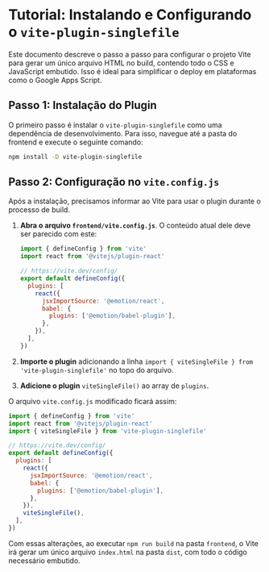 # Tutorial: Instalando e Configurando o `vite-plugin-singlefile`

Este documento descreve o passo a passo para configurar o projeto Vite para gerar um único arquivo HTML no build, contendo todo o CSS e JavaScript embutido. Isso é ideal para simplificar o deploy em plataformas como o Google Apps Script.

## Passo 1: Instalação do Plugin

O primeiro passo é instalar o `vite-plugin-singlefile` como uma dependência de desenvolvimento. Para isso, navegue até a pasta do frontend e execute o seguinte comando:

```bash
npm install -D vite-plugin-singlefile
```

## Passo 2: Configuração no `vite.config.js`

Após a instalação, precisamos informar ao Vite para usar o plugin durante o processo de build.

1.  **Abra o arquivo `frontend/vite.config.js`**. O conteúdo atual dele deve ser parecido com este:

    ```javascript
    import { defineConfig } from 'vite'
    import react from '@vitejs/plugin-react'

    // https://vite.dev/config/
    export default defineConfig({
      plugins: [
        react({
          jsxImportSource: '@emotion/react',
          babel: {
            plugins: ['@emotion/babel-plugin'],
          },
        }),
      ],
    })
    ```

2.  **Importe o plugin** adicionando a linha `import { viteSingleFile } from 'vite-plugin-singlefile'` no topo do arquivo.

3.  **Adicione o plugin** `viteSingleFile()` ao array de `plugins`.

O arquivo `vite.config.js` modificado ficará assim:

```javascript
import { defineConfig } from 'vite'
import react from '@vitejs/plugin-react'
import { viteSingleFile } from 'vite-plugin-singlefile'

// https://vite.dev/config/
export default defineConfig({
  plugins: [
    react({
      jsxImportSource: '@emotion/react',
      babel: {
        plugins: ['@emotion/babel-plugin'],
      },
    }),
    viteSingleFile(),
  ],
})
```

Com essas alterações, ao executar `npm run build` na pasta `frontend`, o Vite irá gerar um único arquivo `index.html` na pasta `dist`, com todo o código necessário embutido.
